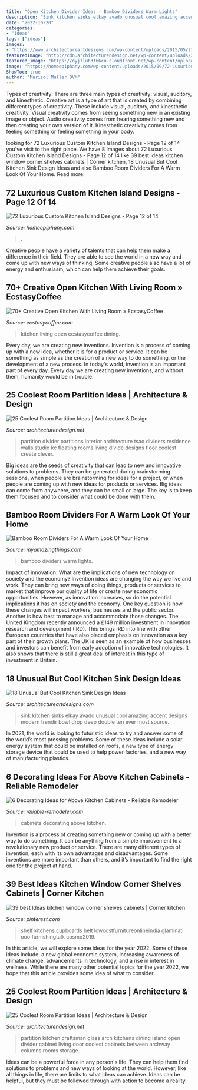 ```yaml
---
title: "Open Kitchen Divider Ideas - Bamboo Dividers Warm Lights"
description: "Sink kitchen sinks elkay avado unusual cool amazing accent designs modern trendir bowl drop deep double ten ever most source"
date: "2022-10-20"
categories:
- "ideas"
tags: ["ideas"]
images:
- "https://www.architectureartdesigns.com/wp-content/uploads/2015/05/238-630x422.jpg"
featuredImage: "http://cdn.architecturendesign.net/wp-content/uploads/2014/08/1446.jpg"
featured_image: "https://dyj7luh3166cu.cloudfront.net/wp-content/uploads/sites/6/2015/07/14.jpg"
image: "https://homeepiphany.com/wp-content/uploads/2015/09/72-Luxurious-Custom-Kitchen-Island-Designs-59-681x1024.jpg"
ShowToc: true
author: "Marisol Muller DVM"
---
```



Types of creativity: There are three main types of creativity: visual, auditory, and kinesthetic.
Creative art is a type of art that is created by combining different types of creativity. These include visual, auditory, and kinesthetic creativity. Visual creativity comes from seeing something new in an existing image or object. Audio creativity comes from hearing something new and then creating your own version of it. Kinesthetic creativity comes from feeling something or feeling something in your body.

	

		
looking for 72 Luxurious Custom Kitchen Island Designs - Page 12 of 14 you've visit to the right place. We have 8 Images about 72 Luxurious Custom Kitchen Island Designs - Page 12 of 14 like 39 best Ideas kitchen window corner shelves cabinets | Corner kitchen, 18 Unusual But Cool Kitchen Sink Design Ideas and also Bamboo Room Dividers For A Warm Look Of Your Home. Read more:
		
    
## 72 Luxurious Custom Kitchen Island Designs - Page 12 Of 14

<img loading=lazy src="https://homeepiphany.com/wp-content/uploads/2015/09/72-Luxurious-Custom-Kitchen-Island-Designs-59-681x1024.jpg" onerror="this.onerror=null;this.src='https://tse3.mm.bing.net/th?id=OIP.s3UFKmojRXTkWzeBHP2QJgHaLI&amp;pid=15.1';" alt="72 Luxurious Custom Kitchen Island Designs - Page 12 of 14">

_Source: homeepiphany.com_

>. 

	

Creative people have a variety of talents that can help them make a difference in their field. They are able to see the world in a new way and come up with new ways of thinking. Some creative people also have a lot of energy and enthusiasm, which can help them achieve their goals.

    
## 70+ Creative Open Kitchen With Living Room » EcstasyCoffee

<img loading=lazy src="https://i2.wp.com/www.ecstasycoffee.com/wp-content/uploads/2018/05/Open-Kitchen-with-Living-Room-8.jpg?resize=750%2C1061" onerror="this.onerror=null;this.src='https://tse2.mm.bing.net/th?id=OIP.fpDlpPqPJz62YgjIabSqqgHaKe&amp;pid=15.1';" alt="70+ Creative Open Kitchen With Living Room » EcstasyCoffee">

_Source: ecstasycoffee.com_

>kitchen living open ecstasycoffee dining. 

	

Every day, we are creating new inventions.
Invention is a process of coming up with a new idea, whether it is for a product or service. It can be something as simple as the creation of a new way to do something, or the development of a new process. In today's world, invention is an important part of every day. Every day we are creating new inventions, and without them, humanity would be in trouble.

    
## 25 Coolest Room Partition Ideas | Architecture &amp; Design

<img loading=lazy src="https://cdn.architecturendesign.net/wp-content/uploads/2014/08/559.jpg" onerror="this.onerror=null;this.src='https://tse3.mm.bing.net/th?id=OIP.ezvH4qoRj1glBCBnrbwgYgHaLH&amp;pid=15.1';" alt="25 Coolest Room Partition Ideas | Architecture &amp; Design">

_Source: architecturendesign.net_

>partition divider partitions interior architecture tsao dividers residence walls studio kc floating rooms living divide designs floor coolest create clever. 

	

Big ideas are the seeds of creativity that can lead to new and innovative solutions to problems. They can be generated during brainstorming sessions, when people are brainstorming for ideas for a project, or when people are coming up with new ideas for products or services. Big ideas can come from anywhere, and they can be small or large. The key is to keep them focused and to consider what could be done with them.

    
## Bamboo Room Dividers For A Warm Look Of Your Home

<img loading=lazy src="http://myamazingthings.com/wp-content/uploads/2017/02/lights-1.jpg" onerror="this.onerror=null;this.src='https://tse1.mm.bing.net/th?id=OIP.kjOE07QqK1KIQYWSU9oOkQHaGa&amp;pid=15.1';" alt="Bamboo Room Dividers For A Warm Look Of Your Home">

_Source: myamazingthings.com_

>bamboo dividers warm lights. 

	

Impact of innovation: What are the implications of new technology on society and the economy?
Invention ideas are changing the way we live and work. They can bring new ways of doing things, products or services to market that improve our quality of life or create new economic opportunities. However, as innovation increases, so do the potential implications it has on society and the economy. One key question is how these changes will impact workers, businesses and the public sector. Another is how best to manage and accommodate those changes.
The United Kingdom recently announced a £149 million investment in innovation research and development (IRD). This brings IRD into line with other European countries that have also placed emphasis on innovation as a key part of their growth plans. The UK is seen as an example of how businesses and investors can benefit from early adoption of innovative technologies. It also shows that there is still a great deal of interest in this type of investment in Britain.

    
## 18 Unusual But Cool Kitchen Sink Design Ideas

<img loading=lazy src="https://www.architectureartdesigns.com/wp-content/uploads/2015/05/238-630x422.jpg" onerror="this.onerror=null;this.src='https://tse3.mm.bing.net/th?id=OIP.3lVe79pozq7bDrJYvvdfZQHaE9&amp;pid=15.1';" alt="18 Unusual But Cool Kitchen Sink Design Ideas">

_Source: architectureartdesigns.com_

>sink kitchen sinks elkay avado unusual cool amazing accent designs modern trendir bowl drop deep double ten ever most source. 

	

In 2021, the world is looking to futuristic ideas to try and answer some of the world’s most pressing problems. Some of these ideas include a solar energy system that could be installed on roofs, a new type of energy storage device that could be used to help power factories, and a new way of manufacturing plastics.

    
## 6 Decorating Ideas For Above Kitchen Cabinets - Reliable Remodeler

<img loading=lazy src="https://dyj7luh3166cu.cloudfront.net/wp-content/uploads/sites/6/2015/07/14.jpg" onerror="this.onerror=null;this.src='https://tse1.mm.bing.net/th?id=OIP.wuTRyWnUxxm9hSaoNxI1jwHaLH&amp;pid=15.1';" alt="6 Decorating Ideas for Above Kitchen Cabinets - Reliable Remodeler">

_Source: reliable-remodeler.com_

>cabinets decorating above kitchen. 

	

Invention is a process of creating something new or coming up with a better way to do something. It can be anything from a simple improvement to a revolutionary new product or service. There are many different types of invention, each with its own advantages and disadvantages. Some inventions are more important than others, and it’s important to find the right one for the project at hand.

    
## 39 Best Ideas Kitchen Window Corner Shelves Cabinets | Corner Kitchen

<img loading=lazy src="https://i.pinimg.com/736x/fb/f8/72/fbf872d12aac173c89013cfc6761a583.jpg" onerror="this.onerror=null;this.src='https://tse3.mm.bing.net/th?id=OIP.kSVgaDvHz-rIOXwUMFPkigAAAA&amp;pid=15.1';" alt="39 best Ideas kitchen window corner shelves cabinets | Corner kitchen">

_Source: pinterest.com_

>shelf kitchens cupboards helt lowcostfurnitureonlineindia glaminati ooo furnishingtalk cosmo2019. 

	

In this article, we will explore some ideas for the year 2022. Some of these ideas include: a new global economic system, increasing awareness of climate change, advancements in technology, and a rise in interest in wellness. While there are many other potential topics for the year 2022, we hope that this article provides some idea of what to consider.

    
## 25 Coolest Room Partition Ideas | Architecture &amp; Design

<img loading=lazy src="http://cdn.architecturendesign.net/wp-content/uploads/2014/08/1446.jpg" onerror="this.onerror=null;this.src='https://tse1.mm.bing.net/th?id=OIP.6iDV5z49ztLLQfWfhoEl0AHaJV&amp;pid=15.1';" alt="25 Coolest Room Partition Ideas | Architecture &amp; Design">

_Source: architecturendesign.net_

>partition kitchen craftsman glass arch kitchens dining island open divider cabinet living door coolest cabinets between archway columns rooms storage. 

	

Ideas can be a powerful force in any person's life. They can help them find solutions to problems and new ways of looking at the world. However, like all things in life, there are limits to what ideas can achieve. Ideas can be helpful, but they must be followed through with action to become a reality.

